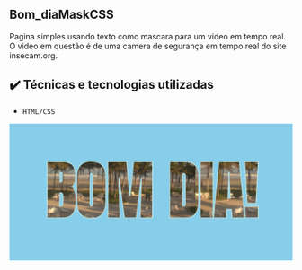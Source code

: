 ## Bom_diaMaskCSS
Pagina simples usando texto como mascara para um video em tempo real.
O video em questão é de uma camera de segurança em tempo real do site insecam.org.


## ✔️ Técnicas e tecnologias utilizadas

- ``HTML/CSS``

![Captura de tela da pagina](bom_dia.png)
